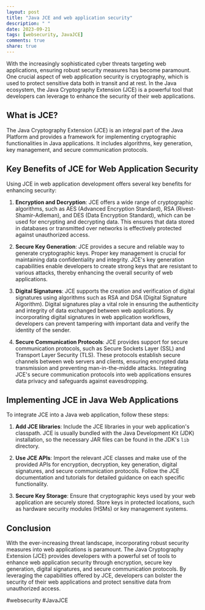 ```yaml
---
layout: post
title: "Java JCE and web application security"
description: " "
date: 2023-09-21
tags: [websecurity, JavaJCE]
comments: true
share: true
---
```


With the increasingly sophisticated cyber threats targeting web applications, ensuring robust security measures has become paramount. One crucial aspect of web application security is cryptography, which is used to protect sensitive data both in transit and at rest. In the Java ecosystem, the Java Cryptography Extension (JCE) is a powerful tool that developers can leverage to enhance the security of their web applications.

## What is JCE?

The Java Cryptography Extension (JCE) is an integral part of the Java Platform and provides a framework for implementing cryptographic functionalities in Java applications. It includes algorithms, key generation, key management, and secure communication protocols.

## Key Benefits of JCE for Web Application Security

Using JCE in web application development offers several key benefits for enhancing security:

1. **Encryption and Decryption**: JCE offers a wide range of cryptographic algorithms, such as AES (Advanced Encryption Standard), RSA (Rivest-Shamir-Adleman), and DES (Data Encryption Standard), which can be used for encrypting and decrypting data. This ensures that data stored in databases or transmitted over networks is effectively protected against unauthorized access.

2. **Secure Key Generation**: JCE provides a secure and reliable way to generate cryptographic keys. Proper key management is crucial for maintaining data confidentiality and integrity. JCE's key generation capabilities enable developers to create strong keys that are resistant to various attacks, thereby enhancing the overall security of web applications.

3. **Digital Signatures**: JCE supports the creation and verification of digital signatures using algorithms such as RSA and DSA (Digital Signature Algorithm). Digital signatures play a vital role in ensuring the authenticity and integrity of data exchanged between web applications. By incorporating digital signatures in web application workflows, developers can prevent tampering with important data and verify the identity of the sender.

4. **Secure Communication Protocols**: JCE provides support for secure communication protocols, such as Secure Sockets Layer (SSL) and Transport Layer Security (TLS). These protocols establish secure channels between web servers and clients, ensuring encrypted data transmission and preventing man-in-the-middle attacks. Integrating JCE's secure communication protocols into web applications ensures data privacy and safeguards against eavesdropping.

## Implementing JCE in Java Web Applications

To integrate JCE into a Java web application, follow these steps:

1. **Add JCE libraries**: Include the JCE libraries in your web application's classpath. JCE is usually bundled with the Java Development Kit (JDK) installation, so the necessary JAR files can be found in the JDK's `lib` directory.

2. **Use JCE APIs**: Import the relevant JCE classes and make use of the provided APIs for encryption, decryption, key generation, digital signatures, and secure communication protocols. Follow the JCE documentation and tutorials for detailed guidance on each specific functionality.

3. **Secure Key Storage**: Ensure that cryptographic keys used by your web application are securely stored. Store keys in protected locations, such as hardware security modules (HSMs) or key management systems.

## Conclusion

With the ever-increasing threat landscape, incorporating robust security measures into web applications is paramount. The Java Cryptography Extension (JCE) provides developers with a powerful set of tools to enhance web application security through encryption, secure key generation, digital signatures, and secure communication protocols. By leveraging the capabilities offered by JCE, developers can bolster the security of their web applications and protect sensitive data from unauthorized access.

#websecurity #JavaJCE